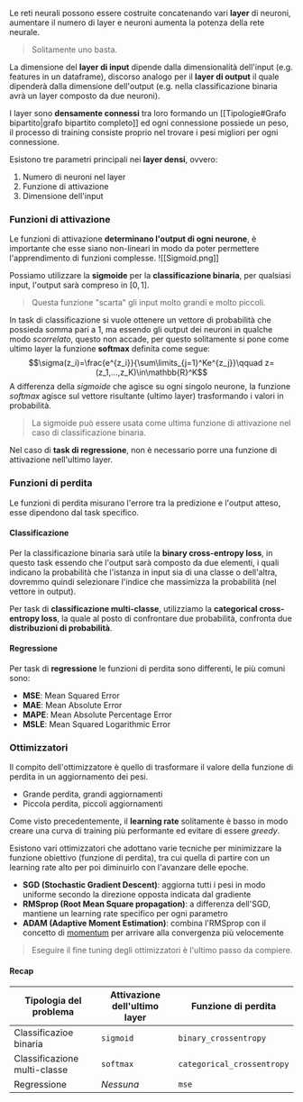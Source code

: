 Le reti neurali possono essere costruite concatenando vari **layer** di neuroni, aumentare il numero di layer e neuroni aumenta la potenza della rete neurale.
>Solitamente uno basta.

La dimensione del **layer di input** dipende dalla dimensionalità dell'input (e.g. features in un dataframe), discorso analogo per il **layer di output** il quale dipenderà dalla dimensione dell'output (e.g. nella classificazione binaria avrà un layer composto da due neuroni).

I layer sono **densamente connessi** tra loro formando un [[Tipologie#Grafo bipartito|grafo bipartito completo]] ed ogni connessione possiede un peso, il processo di training consiste proprio nel trovare i pesi migliori per ogni connessione.

Esistono tre parametri principali nei **layer densi**, ovvero:
1. Numero di neuroni nel layer
2. Funzione di attivazione
3. Dimensione dell'input

### Funzioni di attivazione
Le funzioni di attivazione **determinano l'output di ogni neurone**, è importante che esse siano non-lineari in modo da poter permettere l'apprendimento di funzioni complesse.
![[Sigmoid.png]]

Possiamo utilizzare la **sigmoide** per la **classificazione binaria**, per qualsiasi input, l'output sarà compreso in $[0,1]$.
>Questa funzione "scarta" gli input molto grandi e molto piccoli.

In task di classificazione si vuole ottenere un vettore di probabilità che possieda somma pari a $1$, ma essendo gli output dei neuroni in qualche modo _scorrelato_, questo non accade, per questo solitamente si pone come ultimo layer la funzione **softmax** definita come segue:
$$\sigma(z_i)=\frac{e^{z_i}}{\sum\limits_{j=1}^Ke^{z_j}}\qquad z=(z_1,...,z_K)\in\mathbb{R}^K$$
A differenza della _sigmoide_ che agisce su ogni singolo neurone, la funzione _softmax_ agisce sul vettore risultante (ultimo layer) trasformando i valori in probabilità.
>La sigmoide può essere usata come ultima funzione di attivazione nel caso di classificazione binaria.

Nel caso di **task di regressione**, non è necessario porre una funzione di attivazione nell'ultimo layer.

### Funzioni di perdita
Le funzioni di perdita misurano l'errore tra la predizione e l'output atteso, esse dipendono dal task specifico.

#### Classificazione
Per la classificazione binaria sarà utile la **binary cross-entropy loss**, in questo task essendo che l'output sarà composto da due elementi, i quali indicano la probabilità che l'istanza in input sia di una classe o dell'altra, dovremmo quindi selezionare l'indice che massimizza la probabilità (nel vettore in output).

Per task di **classificazione multi-classe**, utilizziamo la **categorical cross-entropy loss**, la quale al posto di confrontare due probabilità, confronta due **distribuzioni di probabilità**.

#### Regressione
Per task di **regressione** le funzioni di perdita sono differenti, le più comuni sono:
- **MSE**: Mean Squared Error
- **MAE**: Mean Absolute Error
- **MAPE**: Mean Absolute Percentage Error
- **MSLE**: Mean Squared Logarithmic Error

### Ottimizzatori
Il compito dell'ottimizzatore è quello di trasformare il valore della funzione di perdita in un aggiornamento dei pesi.
- Grande perdita, grandi aggiornamenti
- Piccola perdita, piccoli aggiornamenti

Come visto precedentemente, il **learning rate** solitamente è basso in modo creare una curva di training più performante ed evitare di essere _greedy_.

Esistono vari ottimizzatori che adottano varie tecniche per minimizzare la funzione obiettivo (funzione di perdita), tra cui quella di partire con un learning rate alto per poi diminuirlo con l'avanzare delle epoche.
- **SGD (Stochastic Gradient Descent)**: aggiorna tutti i pesi in modo uniforme secondo la direzione opposta indicata dal gradiente
- **RMSprop (Root Mean Square propagation)**: a differenza dell'SGD, mantiene un learning rate specifico per ogni parametro
- **ADAM (Adaptive Moment Estimation)**: combina l'RMSprop con il concetto di [momentum](https://optimization.cbe.cornell.edu/index.php?title=Momentum) per arrivare alla convergenza più velocemente
>Eseguire il fine tuning degli ottimizzatori è l'ultimo passo da compiere.

#### Recap

| Tipologia del problema       | Attivazione dell'ultimo layer | Funzione di perdita        |
| ---------------------------- | ----------------------------- | -------------------------- |
| Classificazioe binaria       | `sigmoid`                     | `binary_crossentropy`      |
| Classificazione multi-classe | `softmax`                     | `categorical_crossentropy` |
| Regressione                  | _Nessuna_                     | `mse`                      |
